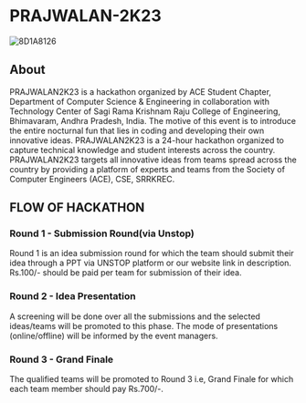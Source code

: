 # PRAJWALAN-2K23
![8D1A8126](https://user-images.githubusercontent.com/85325733/235184025-eeb6321a-15a0-46e7-b269-ba42b5b7dc24.JPG)

## About
PRAJWALAN2K23 is a hackathon organized by ACE Student Chapter, Department of Computer Science & Engineering in collaboration with Technology Center of Sagi Rama Krishnam Raju College of Engineering, Bhimavaram, Andhra Pradesh, India.
The motive of this event is to introduce the entire nocturnal fun that lies in coding and developing their own innovative ideas. PRAJWALAN2K23 is a 24-hour hackathon organized to capture technical knowledge and student interests across the country.
PRAJWALAN2K23 targets all innovative ideas from teams spread across the country by providing a platform of experts and teams from the Society of Computer Engineers (ACE), CSE, SRRKREC.
## FLOW OF HACKATHON
### Round 1 - Submission Round(via Unstop)
Round 1 is an idea submission round for which the team should submit their idea through a PPT via UNSTOP platform or our website link in description. Rs.100/- should be paid per team for submission of their idea.
### Round 2 - Idea Presentation
A screening will be done over all the submissions and the selected ideas/teams will be promoted to this phase. The mode of presentations (online/offline) will be informed by the event managers.
### Round 3 - Grand Finale
The qualified teams will be promoted to Round 3 i.e, Grand Finale for which each team member should pay Rs.700/-.
